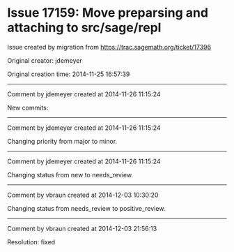 # Issue 17159: Move preparsing and attaching to src/sage/repl

Issue created by migration from https://trac.sagemath.org/ticket/17396

Original creator: jdemeyer

Original creation time: 2014-11-25 16:57:39




---

Comment by jdemeyer created at 2014-11-26 11:15:24

New commits:


---

Comment by jdemeyer created at 2014-11-26 11:15:24

Changing priority from major to minor.


---

Comment by jdemeyer created at 2014-11-26 11:15:24

Changing status from new to needs_review.


---

Comment by vbraun created at 2014-12-03 10:30:20

Changing status from needs_review to positive_review.


---

Comment by vbraun created at 2014-12-03 21:56:13

Resolution: fixed

